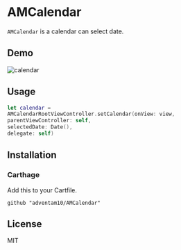 # AMCalendar

`AMCalendar` is a calendar can select date.

## Demo

![calendar](https://user-images.githubusercontent.com/34936885/34912087-a163b070-f91a-11e7-818f-1584ce3c00c2.gif)

## Usage

```swift
let calendar =
AMCalendarRootViewController.setCalendar(onView: view,
parentViewController: self,
selectedDate: Date(),
delegate: self)
```

## Installation

### Carthage

Add this to your Cartfile.

```ogdl
github "adventam10/AMCalendar"
```

## License

MIT

